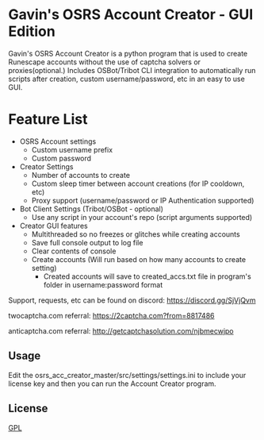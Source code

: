 # Gavin's OSRS Account Creator - GUI Edition

Gavin's OSRS Account Creator is a python program that is used to create Runescape accounts without the use of captcha solvers or proxies(optional.) Includes OSBot/Tribot CLI integration to automatically run scripts after creation, custom username/password, etc in an easy to use GUI.

# Feature List

  - OSRS Account settings
    - Custom username prefix
    - Custom password
  - Creator Settings
    - Number of accounts to create
    - Custom sleep timer between account creations (for IP cooldown, etc)
    - Proxy support (username/password or IP Authentication supported)
  - Bot Client Settings (Tribot/OSBot - optional)
    - Use any script in your account's repo (script arguments supported)
  - Creator GUI features
    - Multithreaded so no freezes or glitches while creating accounts
    - Save full console output to log file
    - Clear contents of console
    - Create accounts (Will run based on how many accounts to create setting)
        - Created accounts will save to created_accs.txt file in program's folder in username:password format

Support, requests, etc can be found on discord: https://discord.gg/SjVjQvm

twocaptcha.com referral: https://2captcha.com?from=8817486

anticaptcha.com referral: http://getcaptchasolution.com/njbmecwjpo


## Usage

Edit the osrs_acc_creator_master/src/settings/settings.ini to include your license key and then you can run the Account Creator program.

## License
[GPL](https://choosealicense.com/licenses/gpl-3.0/)
